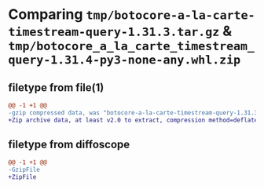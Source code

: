 # Comparing `tmp/botocore-a-la-carte-timestream-query-1.31.3.tar.gz` & `tmp/botocore_a_la_carte_timestream_query-1.31.4-py3-none-any.whl.zip`

## filetype from file(1)

```diff
@@ -1 +1 @@
-gzip compressed data, was "botocore-a-la-carte-timestream-query-1.31.3.tar", last modified: Fri Jul 14 01:46:41 2023, max compression
+Zip archive data, at least v2.0 to extract, compression method=deflate
```

## filetype from diffoscope

```diff
@@ -1 +1 @@
-GzipFile
+ZipFile
```

